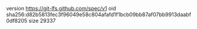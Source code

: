 version https://git-lfs.github.com/spec/v1
oid sha256:d82b5813fec3f96049e58c804afafd1f1bcb09bb87af07bb9913daabf0df8205
size 29337
